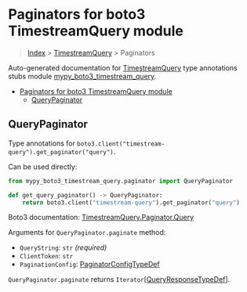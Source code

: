 # Paginators for boto3 TimestreamQuery module

> [Index](..) > [TimestreamQuery](.) > Paginators

Auto-generated documentation for
[TimestreamQuery](https://boto3.amazonaws.com/v1/documentation/api/1.17.75/reference/services/timestream-query.html#TimestreamQuery)
type annotations stubs module
[mypy_boto3_timestream_query](https://pypi.org/project/mypy-boto3-timestream-query/).

- [Paginators for boto3 TimestreamQuery module](#paginators-for-boto3-timestreamquery-module)
  - [QueryPaginator](#querypaginator)

## QueryPaginator

Type annotations for `boto3.client("timestream-query").get_paginator("query")`.

Can be used directly:

```python
from mypy_boto3_timestream_query.paginator import QueryPaginator

def get_query_paginator() -> QueryPaginator:
    return boto3.client("timestream-query").get_paginator("query")
```

Boto3 documentation:
[TimestreamQuery.Paginator.Query](https://boto3.amazonaws.com/v1/documentation/api/1.17.75/reference/services/timestream-query.html#TimestreamQuery.Paginator.Query)

Arguments for `QueryPaginator.paginate` method:

- `QueryString`: `str` *(required)*
- `ClientToken`: `str`
- `PaginationConfig`:
  [PaginatorConfigTypeDef](./type_defs.md#paginatorconfigtypedef)

`QueryPaginator.paginate` returns
`Iterator`\[[QueryResponseTypeDef](./type_defs.md#queryresponsetypedef)\].
